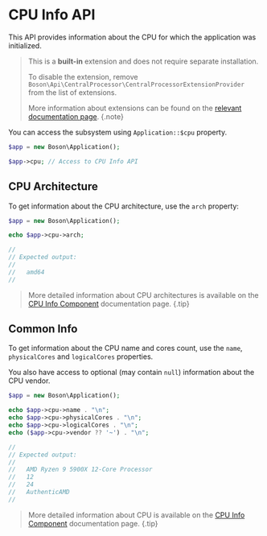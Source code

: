 # CPU Info API

This API provides information about the CPU for which the
application was initialized.

> This is a **built-in** extension and does not require separate installation.
>
> To disable the extension, remove `Boson\Api\CentralProcessor\CentralProcessorExtensionProvider` 
> from the list of extensions.
>
> More information about extensions can be found on the [relevant documentation 
> page](../03.application/application-extensions.md).
{.note}

You can access the subsystem using `Application::$cpu` property.

```php
$app = new Boson\Application();

$app->cpu; // Access to CPU Info API
```

## CPU Architecture

To get information about the CPU architecture, use the `arch` property:

```php
$app = new Boson\Application();

echo $app->cpu->arch;

//
// Expected output:
//
//   amd64
//
```

> More detailed information about CPU architectures is available on the 
> [CPU Info Component](../07.components/cpu-info.md#cpu-architecture) 
> documentation page.
{.tip}

## Common Info

To get information about the CPU name and cores count, use the `name`,
`physicalCores` and `logicalCores` properties.

You also have access to optional (may contain `null`) information about 
the CPU vendor.

```php
$app = new Boson\Application();

echo $app->cpu->name . "\n";
echo $app->cpu->physicalCores . "\n";
echo $app->cpu->logicalCores . "\n";
echo ($app->cpu->vendor ?? '~') . "\n";

//
// Expected output:
//
//   AMD Ryzen 9 5900X 12-Core Processor
//   12
//   24
//   AuthenticAMD
//
```

> More detailed information about CPU is available on the
> [CPU Info Component](../07.components/cpu-info.md#basic-information)
> documentation page.
{.tip}